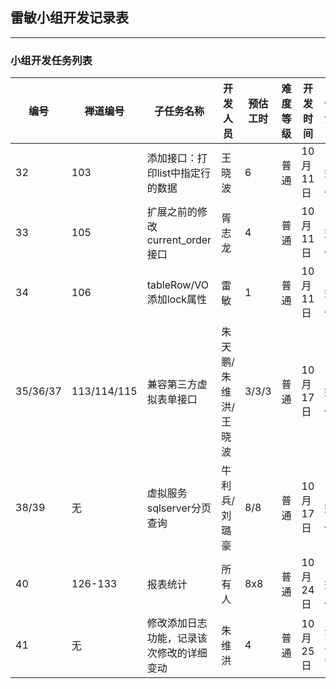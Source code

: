 ## 雷敏小组开发记录表
--- 

### 小组开发任务列表
编号|禅道编号|子任务名称|开发人员|预估工时|难度等级|开发时间|备注
---|---|---|---|---|---|---|---
32|103|添加接口：打印list中指定行的数据|王晓波|6|普通|10月11日|已完成
33|105|扩展之前的修改current_order接口|胥志龙|4|普通|10月11日|已完成
34|106|tableRow/VO添加lock属性|雷敏|1|普通|10月11日|已完成
35/36/37|113/114/115|兼容第三方虚拟表单接口|朱天鹏/朱维洪/王晓波|3/3/3|普通|10月17日|已完成
38/39|无|虚拟服务sqlserver分页查询|牛利兵/刘璐豪|8/8|普通|10月17日|已完成
40|126-133|报表统计|所有人|8x8|普通|10月24日|已完成
41|无|修改添加日志功能，记录该次修改的详细变动|朱维洪|4|普通|10月25日|开发中



